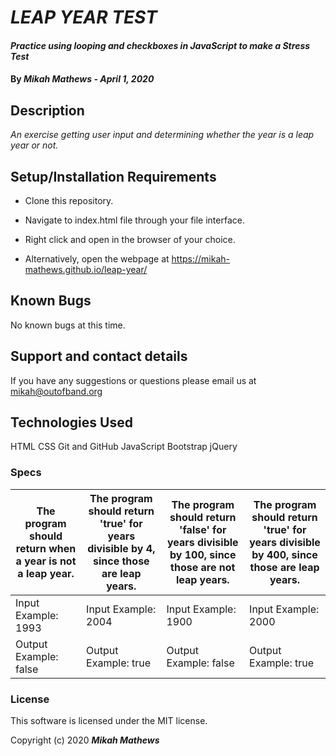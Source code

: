 # _LEAP YEAR TEST_

#### _Practice using looping and checkboxes in JavaScript to make a Stress Test_

#### By _**Mikah Mathews - April 1, 2020**_

## Description

_An exercise getting user input and determining whether the year is a leap year or not._

## Setup/Installation Requirements

* Clone this repository.
* Navigate to index.html file through your file interface.
* Right click and open in the browser of your choice.

* Alternatively, open the webpage at https://mikah-mathews.github.io/leap-year/

## Known Bugs

No known bugs at this time.

## Support and contact details

If you have any suggestions or questions please email us at mikah@outofband.org

## Technologies Used

HTML
CSS
Git and GitHub
JavaScript
Bootstrap
jQuery

### Specs
| The program should return when a year is not a leap year. | The program should return 'true' for years divisible by 4, since those are leap years. | The program should return 'false' for years divisible by 100, since those are not leap years. | The program should return 'true' for years divisible by 400, since those are leap years. |
|-----------------------------------------------------------|----------------------------------------------------------------------------------------|-----------------------------------------------------------------------------------------------|------------------------------------------------------------------------------------------|
| Input Example: 1993                                       | Input Example: 2004                                                                    | Input Example: 1900                                                                           | Input Example: 2000                                                                      |
| Output Example: false                                     | Output Example: true                                                                   | Output Example: false                                                                         | Output Example: true                                                                     |
### License

This software is licensed under the MIT license.

Copyright (c) 2020 **_Mikah Mathews_**
